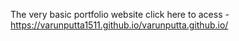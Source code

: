 The very basic portfolio website
click here to acess - https://varunputta1511.github.io/varunputta.github.io/
